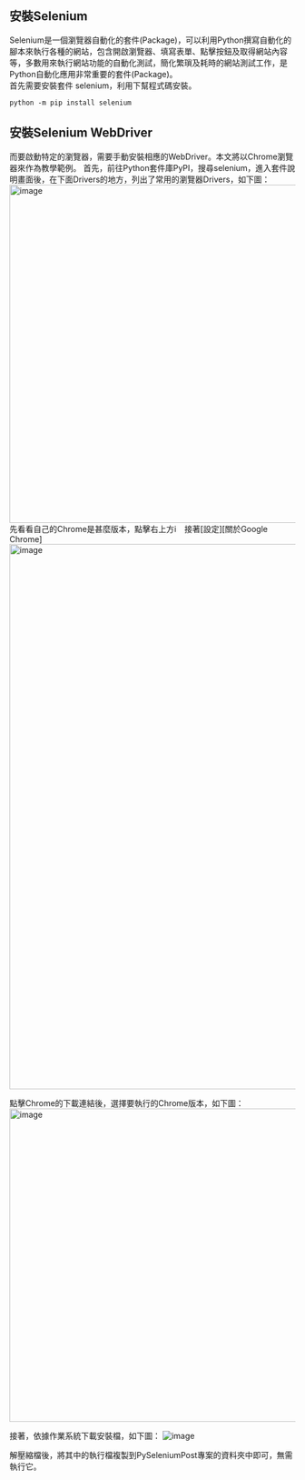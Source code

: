 ## 安裝Selenium
Selenium是一個瀏覽器自動化的套件(Package)，可以利用Python撰寫自動化的腳本來執行各種的網站，包含開啟瀏覽器、填寫表單、點擊按鈕及取得網站內容等，多數用來執行網站功能的自動化測試，簡化繁瑣及耗時的網站測試工作，是Python自動化應用非常重要的套件(Package)。  
首先需要安裝套件 selenium，利用下幫程式碼安裝。  
```
python -m pip install selenium
```  
## 安裝Selenium WebDriver
而要啟動特定的瀏覽器，需要手動安裝相應的WebDriver。本文將以Chrome瀏覽器來作為教學範例。
首先，前往Python套件庫PyPI，搜尋selenium，進入套件說明畫面後，在下面Drivers的地方，列出了常用的瀏覽器Drivers，如下圖：
<img width="595" alt="image" src="https://user-images.githubusercontent.com/27804948/173187095-d05e4677-9a74-4989-bbb7-1d53cd833d67.png">
先看看自己的Chrome是甚麼版本，點擊右上方<img width="14" alt="image" src="https://user-images.githubusercontent.com/27804948/173187276-561035cc-fd5c-473c-920f-d0c0f41efb4b.png">
接著[設定][關於Google Chrome]
<img width="959" alt="image" src="https://user-images.githubusercontent.com/27804948/173187216-7807bad0-67d9-4174-941b-3673a207471a.png">

點擊Chrome的下載連結後，選擇要執行的Chrome版本，如下圖：
<img width="551" alt="image" src="https://user-images.githubusercontent.com/27804948/173187159-27bb0460-74a7-4ced-bb7a-d9a5ff2095b0.png">

接著，依據作業系統下載安裝檔，如下圖：
![image](https://user-images.githubusercontent.com/27804948/173187126-52b6808b-a3a5-4346-9225-c4d7ba2c5451.png)

解壓縮檔後，將其中的執行檔複製到PySeleniumPost專案的資料夾中即可，無需執行它。
